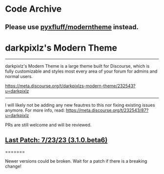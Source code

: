 # Code Archive
## Please use [pyxfluff/moderntheme](https://github.com/pyxfluff/moderntheme) instead.

# darkpixlz's Modern Theme
---

darkpixlz's Modern Theme is a large theme built for Discourse, which is fully customizable and styles most every area of your forum for admins and normal users.

https://meta.discourse.org/t/darkpixlzs-modern-theme/232543?u=darkpixlz

-----

I will likely not be adding any new feautres to this nor fixing existing issues anymore. For more info, read: https://meta.discourse.org/t/232543/87?u=darkpixlz

PRs are still welcome and will be reviewed.

## [Last Patch: 7/23/23 (3.1.0.beta6)]()
=======

Newer versions could be broken. Wait for a patch if there is a breaking change!
